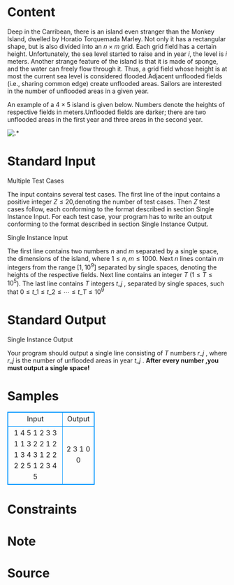 
# Content

Deep in the Carribean, there is an island even stranger than the Monkey Island, dwelled by Horatio Torquemada Marley. Not only it has a rectangular shape, but is also divided into an $n\times m$ grid. Each grid field has a certain height. Unfortunately, the sea level started to raise and in year $i$, the level is $i$ meters. Another strange feature of the island is that it is made of sponge, and the water can freely flow through it. Thus, a grid field whose height is at most the current sea level is considered flooded.Adjacent unflooded fields (i.e., sharing common edge) create unflooded areas. Sailors are interested in the number of unflooded areas in a given year.

An example of a $4\times 5$ island is given below. Numbers denote the heights of respective fields in meters.Unflooded fields are darker; there are two unflooded areas in the first year and three areas in the second year.

![.*](/source/lutece/islands/img/aHR0cHM6Ly9hY20udWVzdGMuZWR1LmNuL21lZGlhL2ltYWdlL3Byb2JsZW0vMjAzLzIwMTQwMjA0MjM0NDI5NTgwMS5wbmc=.png)

# Standard Input

Multiple Test Cases

The input contains several test cases. The first line of the input contains a positive integer $Z\leq 20$,denoting the number of test cases. Then $Z$ test cases follow, each conforming to the format described in section Single Instance Input. For each test case, your program has to write an output conforming to the format described in section Single Instance Output.

Single Instance Input

The first line contains two numbers $n$ and $m$ separated by a single space, the dimensions of the island, where $1\leq n,m\leq 1000$. Next $n$ lines contain $m$ integers from the range $[1, 10^9]$ separated by single spaces, denoting the heights of the respective fields. Next line contains an integer $T$ ($1\leq T\leq 10^5$). The last line contains $T$ integers $t\_j$ , separated by single spaces, such that $0\leq t\_1\leq t\_2\leq\cdots\leq t\_T\leq 10^9$

# Standard Output

Single Instance Output

Your program should output a single line consisting of $T$ numbers $r\_j$ , where $r\_j$ is the number of unflooded areas in year $t\_j$ . **After every number ,you must output a single space!**

# Samples

<style>
        table,table tr th, table tr td { border:1px solid #0094ff; }
        table { width: 200px; min-height: 25px; line-height: 25px; text-align: center; border-collapse: collapse;}   
    </style>
<table>
	<tr>
		<td>Input</td>
		<td>Output</td>
	</tr>
<tr><td>1
4 5
1 2 3 3 1
1 3 2 2 1
2 1 3 4 3
1 2 2 2 2
5
1 2 3 4 5</td><td>2 3 1 0 0</td></tr></table>


# Constraints



# Note



# Source


